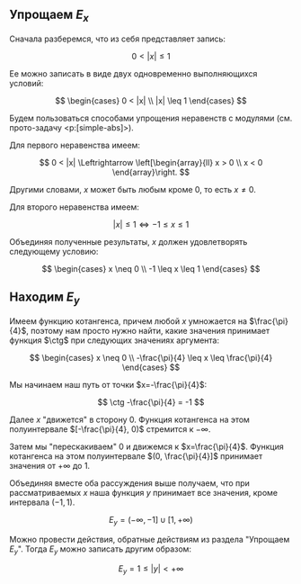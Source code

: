 ## Упрощаем $E_x$

Сначала разберемся, что из себя представляет запись:

$$ 0 < |x| \leq 1 $$

Ее можно записать в виде двух одновременно выполняющихся условий:

$$
\begin{cases}
	0 < |x|
    \\
    |x| \leq 1
\end{cases}
$$

Будем пользоваться способами упрощения неравенств с модулями (см. прото-задачу <p:[simple-abs]>).

Для первого неравенства имеем:

$$ 0 < |x| \Leftrightarrow \left[\begin{array}{ll} x > 0 \\ x < 0 \end{array}\right. $$

Другими словами, $x$ может быть любым кроме $0$, то есть $x\neq 0$.

Для второго неравенства имеем:

$$ |x| \leq 1 \Leftrightarrow -1 \leq x \leq 1 $$


Объединяя полученные результаты, $x$ должен удовлетворять следующему условию:

$$
\begin{cases}
	x \neq 0
    \\
    -1 \leq x \leq 1
\end{cases}
$$

## Находим $E_y$

Имеем функцию котангенса, причем любой $x$ умножается на $\frac{\pi}{4}$, поэтому нам просто нужно найти, какие значения принимает функция $\ctg$ при следующих значениях аргумента:

$$
\begin{cases}
	x \neq 0
    \\
    -\frac{\pi}{4} \leq x \leq \frac{\pi}{4}
\end{cases}
$$

Мы начинаем наш путь от точки $x=-\frac{\pi}{4}$:

$$ \ctg -\frac{\pi}{4} = -1 $$

Далее $x$ "движется" в сторону $0$. Функция котангенса на этом полуинтервале $[-\frac{\pi}{4}, 0)$ стремится к $-\infty$.

Затем мы "перескакиваем" $0$ и движемся к $x=\frac{\pi}{4}$. Функция котангенса на этом полуинтервале $(0, \frac{\pi}{4}]$ принимает значения от $+\infty$ до $1$.

Объединяя вместе оба рассуждения выше получаем, что при рассматриваемых $x$ наша функция $y$ принимает все значения, кроме интервала $(-1,1)$.

$$ E_y = (-\infty, -1] \cup [1, +\infty)  $$

Можно провести действия, обратные действиям из раздела "Упрощаем $E_y$". Тогда $E_y$ можно записать другим образом:

$$ E_y = 1 \leq |y| < +\infty $$